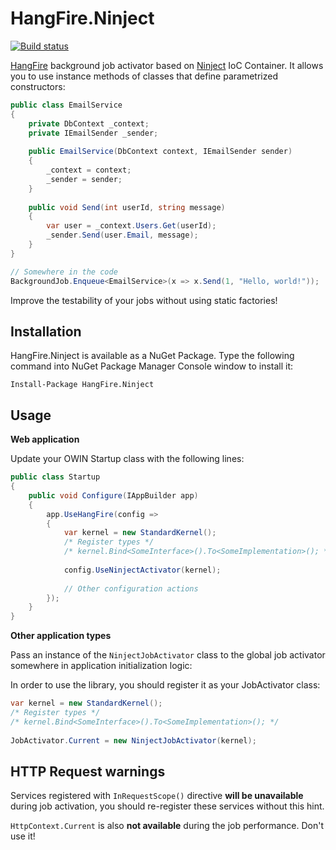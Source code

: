 HangFire.Ninject
================

[![Build status](https://ci.appveyor.com/api/projects/status/33ex2w47jkaakggi)](https://ci.appveyor.com/project/odinserj/hangfire-ninject)

[HangFire](http://hangfire.io) background job activator based on 
[Ninject](http://ninject.org) IoC Container. It allows you to use instance
methods of classes that define parametrized constructors:

```csharp
public class EmailService
{
	private DbContext _context;
    private IEmailSender _sender;
	
	public EmailService(DbContext context, IEmailSender sender)
	{
		_context = context;
		_sender = sender;
	}
	
	public void Send(int userId, string message)
	{
		var user = _context.Users.Get(userId);
		_sender.Send(user.Email, message);
	}
}	

// Somewhere in the code
BackgroundJob.Enqueue<EmailService>(x => x.Send(1, "Hello, world!"));
```

Improve the testability of your jobs without using static factories!

Installation
--------------

HangFire.Ninject is available as a NuGet Package. Type the following
command into NuGet Package Manager Console window to install it:

```
Install-Package HangFire.Ninject
```

Usage
------

**Web application**

Update your OWIN Startup class with the following lines:

```csharp
public class Startup
{
    public void Configure(IAppBuilder app)
    {
        app.UseHangFire(config =>
        {
            var kernel = new StandardKernel();
            /* Register types */
            /* kernel.Bind<SomeInterface>().To<SomeImplementation>(); */
            
            config.UseNinjectActivator(kernel);
        
            // Other configuration actions
        });
    }
}
```

**Other application types**

Pass an instance of the `NinjectJobActivator` class to the global job activator somewhere in application initialization logic:

In order to use the library, you should register it as your
JobActivator class:

```csharp
var kernel = new StandardKernel();
/* Register types */
/* kernel.Bind<SomeInterface>().To<SomeImplementation>(); */
		
JobActivator.Current = new NinjectJobActivator(kernel);
```

HTTP Request warnings
-----------------------

Services registered with `InRequestScope()` directive **will be unavailable**
during job activation, you should re-register these services without this
hint.

`HttpContext.Current` is also **not available** during the job performance. 
Don't use it!
